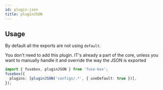 ```yaml
---
id: plugin-json
title: pluginJSON
---
```


## Usage

By default all the exports are not using `default`.

You don't need to add this plugin. IT's already a part of the core, unless you want to manually handle it and override
the way the JSON is exported

```ts
import { fusebox, pluginJSON } from 'fuse-box';
fusebox({
  plugins: [pluginJSON('configs/.*', { useDefault: true })],
});
```
